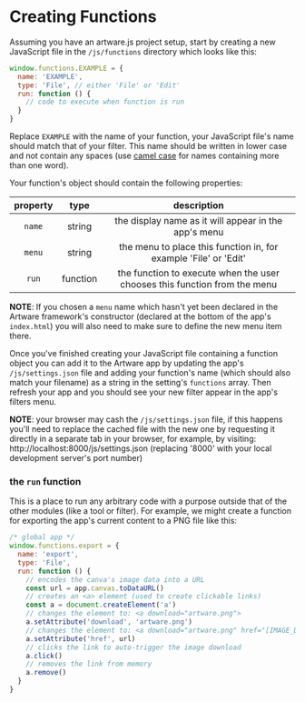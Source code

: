 # Creating Functions

Assuming you have an artware.js project setup, start by creating a new JavaScript file in the `/js/functions` directory which looks like this:
```js
window.functions.EXAMPLE = {
  name: 'EXAMPLE',
  type: 'File', // either 'File' or 'Edit'
  run: function () {
    // code to execute when function is run
  }
}
```
Replace `EXAMPLE` with the name of your function, your JavaScript file's name should match that of your filter. This name should be written in lower case and not contain any spaces (use [camel case](https://en.wikipedia.org/wiki/Camel_case) for names containing more than one word).

Your function's object should contain the following properties:

| property | type | description |
|:---:|:---:|:---:|
| `name` | string | the display name as it will appear in the app's menu |
| `menu` | string | the menu to place this function in, for example 'File' or 'Edit' |
| `run` | function | the function to execute when the user chooses this function from the menu |

**NOTE**: If you chosen a `menu` name which hasn't yet been declared in the Artware framework's constructor (declared at the bottom of the app's `index.html`) you will also need to make sure to define the new menu item there.

Once you've finished creating your JavaScript file containing a function object you can add it to the Artware app by updating the app's `/js/settings.json` file and adding your function's name (which should also match your filename) as a string in the setting's `functions` array. Then refresh your app and you should see your new filter appear in the app's filters menu.

**NOTE**: your browser may cash the `/js/settings.json` file, if this happens you'll need to replace the cached file with the new one by requesting it directly in a separate tab in your browser, for example, by visiting: http://localhost:8000/js/settings.json (replacing '8000' with your local development server's port number)

### the `run` function

This is a place to run any arbitrary code with a purpose outside that of the other modules (like a tool or filter). For example, we might create a function for exporting the app's current content to a PNG file like this:
```js
/* global app */
window.functions.export = {
  name: 'export',
  type: 'File',
  run: function () {
    // encodes the canva's image data into a URL
    const url = app.canvas.toDataURL()
    // creates an <a> element (used to create clickable links)
    const a = document.createElement('a')
    // changes the element to: <a download="artware.png">
    a.setAttribute('download', 'artware.png')
    // changes the element to: <a download="artware.png" href="[IMAGE_DATA_URL]">
    a.setAttribute('href', url)
    // clicks the link to auto-trigger the image download
    a.click()
    // removes the link from memory
    a.remove()
  }
}
```

